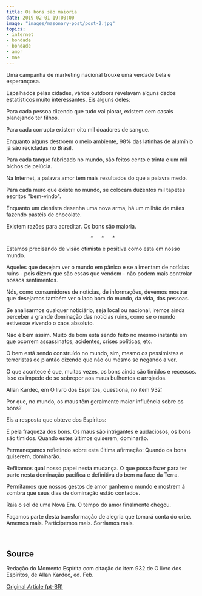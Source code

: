 ```yaml
---
title: Os bons são maioria
date: 2019-02-01 19:00:00
image: "images/masonary-post/post-2.jpg"
topics: 
- internet
- bondade
- bondade
- amor
- mae
---
```



Uma campanha de marketing nacional trouxe uma verdade bela e esperançosa.

Espalhados pelas cidades, vários outdoors revelavam alguns dados estatísticos
muito interessantes. Eis alguns deles:

Para cada pessoa dizendo que tudo vai piorar, existem cem casais planejando ter
filhos.

Para cada corrupto existem oito mil doadores de sangue.

Enquanto alguns destroem o meio ambiente, 98% das latinhas de alumínio já são
recicladas no Brasil.

Para cada tanque fabricado no mundo, são feitos cento e trinta e um mil bichos
de pelúcia.

Na Internet, a palavra amor tem mais resultados do que a palavra medo.

Para cada muro que existe no mundo, se colocam duzentos mil tapetes escritos
"bem-vindo".

Enquanto um cientista desenha uma nova arma, há um milhão de mães fazendo
pastéis de chocolate.

Existem razões para acreditar. Os bons são maioria.

                                   *   *   *

Estamos precisando de visão otimista e positiva como esta em nosso mundo.

Aqueles que desejam ver o mundo em pânico e se alimentam de notícias ruins -
pois dizem que são essas que vendem - não podem mais controlar nossos
sentimentos.

Nós, como consumidores de notícias, de informações, devemos mostrar que
desejamos também ver o lado bom do mundo, da vida, das pessoas.

Se analisarmos qualquer noticiário, seja local ou nacional, iremos ainda
perceber a grande dominação das notícias ruins, como se o mundo estivesse
vivendo o caos absoluto.

Não é bem assim. Muito de bom está sendo feito no mesmo instante em que ocorrem
assassinatos, acidentes, crises políticas, etc.

O bem está sendo construído no mundo, sim, mesmo os pessimistas e terroristas
de plantão dizendo que não ou mesmo se negando a ver.

O que acontece é que, muitas vezes, os bons ainda são tímidos e receosos. Isso
os impede de se sobrepor aos maus bulhentos e arrojados.

Allan Kardec, em O livro dos Espíritos, questiona, no item 932:

Por que, no mundo, os maus têm geralmente maior influência sobre os bons?

Eis a resposta que obteve dos Espíritos:

É pela fraqueza dos bons. Os maus são intrigantes e audaciosos, os bons são
tímidos. Quando estes últimos quiserem, dominarão.

Permaneçamos refletindo sobre esta última afirmação: Quando os bons quiserem,
dominarão.

Reflitamos qual nosso papel nesta mudança. O que posso fazer para ter parte
nesta dominação pacífica e definitiva do bem na face da Terra.

Permitamos que nossos gestos de amor ganhem o mundo e mostrem à sombra que seus
dias de dominação estão contados.

Raia o sol de uma Nova Era. O tempo do amor finalmente chegou.

Façamos parte desta transformação de alegria que tomará conta do orbe. Amemos
mais. Participemos mais. Sorriamos mais.

 
## Source
Redação do Momento Espírita com citação do item 932 de O livro dos Espíritos,
de Allan Kardec, ed. Feb.

[Original Article (pt-BR)](http://www.momento.com.br/pt/ler_texto.php?id=3215)
